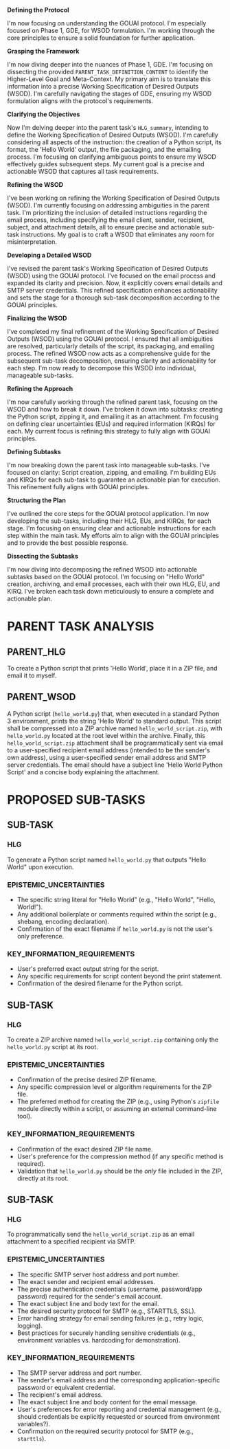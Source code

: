 **Defining the Protocol**

I'm now focusing on understanding the GOUAI protocol. I'm especially focused on Phase 1, GDE, for WSOD formulation. I'm working through the core principles to ensure a solid foundation for further application.


**Grasping the Framework**

I'm now diving deeper into the nuances of Phase 1, GDE. I'm focusing on dissecting the provided `PARENT_TASK_DEFINITION_CONTENT` to identify the Higher-Level Goal and Meta-Context. My primary aim is to translate this information into a precise Working Specification of Desired Outputs (WSOD). I'm carefully navigating the stages of GDE, ensuring my WSOD formulation aligns with the protocol's requirements.


**Clarifying the Objectives**

Now I'm delving deeper into the parent task's `HLG_summary`, intending to define the Working Specification of Desired Outputs (WSOD). I'm carefully considering all aspects of the instruction: the creation of a Python script, its format, the 'Hello World' output, the file packaging, and the emailing process. I'm focusing on clarifying ambiguous points to ensure my WSOD effectively guides subsequent steps. My current goal is a precise and actionable WSOD that captures all task requirements.


**Refining the WSOD**

I've been working on refining the Working Specification of Desired Outputs (WSOD). I'm currently focusing on addressing ambiguities in the parent task. I'm prioritizing the inclusion of detailed instructions regarding the email process, including specifying the email client, sender, recipient, subject, and attachment details, all to ensure precise and actionable sub-task instructions. My goal is to craft a WSOD that eliminates any room for misinterpretation.


**Developing a Detailed WSOD**

I've revised the parent task's Working Specification of Desired Outputs (WSOD) using the GOUAI protocol. I've focused on the email process and expanded its clarity and precision. Now, it explicitly covers email details and SMTP server credentials.  This refined specification enhances actionability and sets the stage for a thorough sub-task decomposition according to the GOUAI principles.


**Finalizing the WSOD**

I've completed my final refinement of the Working Specification of Desired Outputs (WSOD) using the GOUAI protocol. I ensured that all ambiguities are resolved, particularly details of the script, its packaging, and emailing process. The refined WSOD now acts as a comprehensive guide for the subsequent sub-task decomposition, ensuring clarity and actionability for each step. I'm now ready to decompose this WSOD into individual, manageable sub-tasks.


**Refining the Approach**

I'm now carefully working through the refined parent task, focusing on the WSOD and how to break it down. I've broken it down into subtasks: creating the Python script, zipping it, and emailing it as an attachment. I'm focusing on defining clear uncertainties (EUs) and required information (KIRQs) for each. My current focus is refining this strategy to fully align with GOUAI principles.


**Defining Subtasks**

I'm now breaking down the parent task into manageable sub-tasks. I've focused on clarity: Script creation, zipping, and emailing. I'm building EUs and KIRQs for each sub-task to guarantee an actionable plan for execution. This refinement fully aligns with GOUAI principles.


**Structuring the Plan**

I've outlined the core steps for the GOUAI protocol application. I'm now developing the sub-tasks, including their HLG, EUs, and KIRQs, for each stage. I'm focusing on ensuring clear and actionable instructions for each step within the main task. My efforts aim to align with the GOUAI principles and to provide the best possible response.


**Dissecting the Subtasks**

I'm now diving into decomposing the refined WSOD into actionable subtasks based on the GOUAI protocol. I'm focusing on "Hello World" creation, archiving, and email processes, each with their own HLG, EU, and KIRQ. I've broken each task down meticulously to ensure a complete and actionable plan.


# PARENT TASK ANALYSIS
## PARENT_HLG
To create a Python script that prints 'Hello World', place it in a ZIP file, and email it to myself.

## PARENT_WSOD
A Python script (`hello_world.py`) that, when executed in a standard Python 3 environment, prints the string 'Hello World' to standard output. This script shall be compressed into a ZIP archive named `hello_world_script.zip`, with `hello_world.py` located at the root level within the archive. Finally, this `hello_world_script.zip` attachment shall be programmatically sent via email to a user-specified recipient email address (intended to be the sender's own address), using a user-specified sender email address and SMTP server credentials. The email should have a subject line 'Hello World Python Script' and a concise body explaining the attachment.

# PROPOSED SUB-TASKS

## SUB-TASK
### HLG
To generate a Python script named `hello_world.py` that outputs "Hello World" upon execution.
### EPISTEMIC_UNCERTAINTIES
- The specific string literal for "Hello World" (e.g., "Hello World", "Hello, World!").
- Any additional boilerplate or comments required within the script (e.g., shebang, encoding declaration).
- Confirmation of the exact filename if `hello_world.py` is not the user's only preference.
### KEY_INFORMATION_REQUIREMENTS
- User's preferred exact output string for the script.
- Any specific requirements for script content beyond the print statement.
- Confirmation of the desired filename for the Python script.

## SUB-TASK
### HLG
To create a ZIP archive named `hello_world_script.zip` containing only the `hello_world.py` script at its root.
### EPISTEMIC_UNCERTAINTIES
- Confirmation of the precise desired ZIP filename.
- Any specific compression level or algorithm requirements for the ZIP file.
- The preferred method for creating the ZIP (e.g., using Python's `zipfile` module directly within a script, or assuming an external command-line tool).
### KEY_INFORMATION_REQUIREMENTS
- Confirmation of the exact desired ZIP file name.
- User's preference for the compression method (if any specific method is required).
- Validation that `hello_world.py` should be the *only* file included in the ZIP, directly at its root.

## SUB-TASK
### HLG
To programmatically send the `hello_world_script.zip` as an email attachment to a specified recipient via SMTP.
### EPISTEMIC_UNCERTAINTIES
- The specific SMTP server host address and port number.
- The exact sender and recipient email addresses.
- The precise authentication credentials (username, password/app password) required for the sender's email account.
- The exact subject line and body text for the email.
- The desired security protocol for SMTP (e.g., STARTTLS, SSL).
- Error handling strategy for email sending failures (e.g., retry logic, logging).
- Best practices for securely handling sensitive credentials (e.g., environment variables vs. hardcoding for demonstration).
### KEY_INFORMATION_REQUIREMENTS
- The SMTP server address and port number.
- The sender's email address and the corresponding application-specific password or equivalent credential.
- The recipient's email address.
- The exact subject line and body content for the email message.
- User's preferences for error reporting and credential management (e.g., should credentials be explicitly requested or sourced from environment variables?).
- Confirmation on the required security protocol for SMTP (e.g., `starttls`).